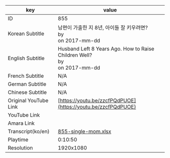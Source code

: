 |  key  |  value  |
|-------|---------|
| ID            | 855 |
| Korean Subtitle | 남편이 가출한 지 8년, 아이들 잘 키우려면?<br>by <br>on 2017-mm-dd<br>|
| English Subtitle | Husband Left 8 Years Ago.  How to Raise Children Well?<br>by <br>on 2017-mm-dd<br>|
| French Subtitle | N/A |
| German Subtitle | N/A |
| Chinese Subtitle | N/A |
| Original YouTube Link  | [https://youtu.be/zzcfPQdPUOE](https://youtu.be/zzcfPQdPUOE) |
| YouTube Link  |  |
| Amara Link    |  |
| Transcript(ko/en) | [855-single-mom.xlsx](https://github.com/jungtosociety/dharma-qna/raw/master/sub/855/855-single-mom.xlsx) |
| Playtime | 0:10:50 |
| Resolution | 1920x1080|
